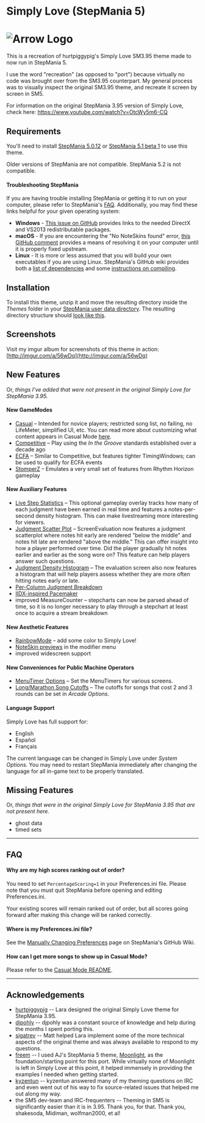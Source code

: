 # Simply Love (StepMania 5)

![Arrow Logo](http://i.imgur.com/FyeguCQ.png)
======================

This is a recreation of hurtpiggypig's Simply Love SM3.95 theme made to now run in StepMania 5.

I use the word "recreation" (as opposed to "port") because virtually no code was brought over from the SM3.95 counterpart.  My general process was to visually inspect the original SM3.95 theme, and recreate it screen by screen in SM5.

For information on the original StepMania 3.95 version of Simply Love, check here:
https://www.youtube.com/watch?v=OtcWy5m6-CQ



## Requirements

You'll need to install [StepMania 5.0.12](https://github.com/stepmania/stepmania/releases/tag/v5.0.12) or [StepMania 5.1 beta 1](https://github.com/stepmania/stepmania/releases/tag/v5.1.0-b1) to use this theme.

Older versions of StepMania are not compatible.  StepMania 5.2 is not compatible.

#### Troubleshooting StepMania

If you are having trouble installing StepMania or getting it to run on your computer, please refer to StepMania's [FAQ](http://www.stepmania.com/faq/).  Additionally, you may find these links helpful for your given operating system:

  * **Windows** -  [This issue on GitHub](https://github.com/stepmania/stepmania-site/issues/64) provides links to the needed DirectX and VS2013 redistributable packages.
  * **macOS** - If you are encountering the "No NoteSkins found" error, [this GitHub comment](https://github.com/stepmania/stepmania/issues/1299#issuecomment-275114142) provides a means of resolving it on your computer until it is properly fixed upstream.
  * **Linux** - It is more or less assumed that you will build your own executables if you are using Linux.  StepMania's GitHub wiki provides both a [list of dependencies](https://github.com/stepmania/stepmania/wiki/Linux-Dependencies) and some [instructions on compiling](https://github.com/stepmania/stepmania/wiki/Compiling-StepMania).


## Installation

To install this theme, unzip it and move the resulting directory inside the *Themes* folder in your [StepMania user data directory](https://github.com/stepmania/stepmania/wiki/User-Data-Locations).  The resulting directory structure should [look like this](http://www.personal.psu.edu/djg270/sites/sm5/?open=11-4).

## Screenshots

Visit my imgur album for screenshots of this theme in action: [http://imgur.com/a/56wDq](http://imgur.com/a/56wDq)


## New Features
Or, *things I've added that were not present in the original Simply Love for StepMania 3.95.*

#### New GameModes

* [Casual](http://i.imgur.com/zLLhDWQh.png) – Intended for novice players; restricted song list, no failing, no LifeMeter, simplified UI, etc.  You can read more about customizing what content appears in Casual Mode [here](./CasualMode-README.md).
* [Competitive](http://i.imgur.com/HS03hhJh.png) – Play using the *In the Groove* standards established over a decade ago
* [ECFA](http://i.imgur.com/teZtlbih.png) – Similar to Competitive, but features tighter TimingWindows; can be used to qualify for ECFA events
* [StomperZ](http://i.imgur.com/dOKTpVbh.png) – Emulates a very small set of features from Rhythm Horizon gameplay

#### New Auxiliary Features

  * [Live Step Statistics](https://imgur.com/w4ddgSK.png) – This optional gameplay overlay tracks how many of each judgment have been earned in real time and features a notes-per-second density histogram.  This can make livestreaming more interesting for viewers.
  * [Judgment Scatter Plot](https://i.imgur.com/JK5Li2w.png) – ScreenEvaluation now features a judgment scatterplot where notes hit early are rendered "below the middle" and notes hit late are rendered "above the middle." This can offer insight into how a player performed over time. Did the player gradually hit notes earlier and earlier as the song wore on? This feature can help players answer such questions.
  * [Judgment Density Histogram](https://i.imgur.com/FAuieAf.png) – The evaluation screen also now features a histogram that will help players assess whether they are more often hitting notes early or late.
  * [Per-Column Judgment Breakdown](https://imgur.com/ErcvncM.png)
  * [IIDX-inspired Pacemaker](http://i.imgur.com/NwN8Fnbh.png)
  * improved MeasureCounter – stepcharts can now be parsed ahead of time, so it is no longer necessary to play through a stepchart at least once to acquire a stream breakdown

#### New Aesthetic Features
 * [RainbowMode](http://i.imgur.com/aKsvrcch.png) – add some color to Simply Love!
 * [NoteSkin previews](https://imgur.com/NyHJGjc.png) in the modifier menu
 * improved widescreen support

#### New Conveniences for Public Machine Operators
  * [MenuTimer Options](http://imgur.com/DPffsdQh.png) – Set the MenuTimers for various screens.
  * [Long/Marathon Song Cutoffs](http://i.imgur.com/fzNJDVDh.png) – The cutoffs for songs that cost 2 and 3 rounds can be set in *Arcade Options*.

#### Language Support

Simply Love has full support for:

  * English
  * Español
  * Français

The current language can be changed in Simply Love under *System Options*.  You may need to restart StepMania immediately after changing the language for all in-game text to be properly translated.

## Missing Features
Or, *things that were in the original Simply Love for StepMania 3.95 that are not present here.*

  * ghost data
  * timed sets


---

## FAQ

#### Why are my high scores ranking out of order?
You need to set `PercentageScoring=1` in your Preferences.ini file.  Please note that you must quit StepMania before opening and editing Preferences.ini.

Your existing scores will remain ranked out of order, but all scores going forward after making this change will be ranked correctly.

#### Where is my Preferences.ini file?
See the [Manually Changing Preferences](https://github.com/stepmania/stepmania/wiki/Manually-Changing-Preferences) page on StepMania's GitHub Wiki.

#### How can I get more songs to show up in Casual Mode?
Please refer to the [Casual Mode README](./CasualMode-README.md).

---

## Acknowledgements

* [hurtpiggypig](http://www.shirtpiggypig.com/) -- Lara designed the original Simply Love theme for StepMania 3.95.
* [djpohly](https://github.com/djpohly) -- djpohly was a constant source of knowledge and help during the months I spent porting this.
* [sigatrev](https://github.com/sigatrev) -- Matt helped Lara implement some of the more technical aspects of the original theme and was always available to respond to my questions.
* [freem](https://github.com/freem) -- I used AJ's StepMania 5 theme, [Moonlight](http://ssc.ajworld.net/?p=moonlight), as the foundation/starting point for this port.  While virtually none of Moonlight is left in Simply Love at this point, it helped immensely in providing the examples I needed when getting started.
* [kyzentun](https://github.com/kyzentun) -- kyzentun answered many of my theming questions on IRC and even went out of his way to fix source-related issues that helped me out along my way.
* the SM5 dev-team and IRC-frequenters -- Theming in SM5 is significantly easier than it is in 3.95.  Thank you, for that.  Thank you, shakesoda, Midiman, wolfman2000, et al!
